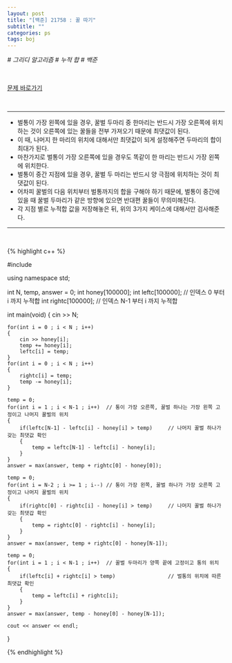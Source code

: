 ```yaml
---
layout: post
title: "[백준] 21758 : 꿀 따기"
subtitle: ""
categories: ps
tags: boj
---
```


*# 그리디 알고리즘 # 누적 합 # 백준*

<br>

[문제 바로가기](https://www.acmicpc.net/problem/21758)

<br>

---

- 벌통이 가장 왼쪽에 있을 경우, 꿀벌 두마리 중 한마리는 반드시 가장 오른쪽에 위치하는 것이 오른쪽에 있는 꿀들을 전부 가져오기 때문에 최댓값이 된다.
- 이 때, 나머지 한 마리의 위치에 대해서만 최댓값이 되게 설정해주면 두마리의 합이 최대가 된다.
- 마찬가지로 벌통이 가장 오른쪽에 있을 경우도 똑같이 한 마리는 반드시 가장 왼쪽에 위치한다.
- 벌통이 중간 지점에 있을 경우, 꿀벌 두 마리는 반드시 양 극점에 위치하는 것이 최댓값이 된다.
- 어차피 꿀벌의 다음 위치부터 벌통까지의 합을 구해야 하기 때문에, 벌통이 중간에 있을 때 꿀벌 두마리가 같은 방향에 있으면 반대편 꿀들이 무의미해진다.
- 각 지점 별로 누적합 값을 저장해놓은 뒤, 위의 3가지 케이스에 대해서만 검사해준다.

---
<br>

{% highlight c++ %}

#include <iostream>

using namespace std;

int N, temp, answer = 0;
int honey[100000];
int leftc[100000];          // 인덱스 0 부터 i 까지 누적합
int rightc[100000];         // 인덱스 N-1 부터 i 까지 누적합

int main(void)
{
    cin >> N;

    for(int i = 0 ; i < N ; i++)
    {
        cin >> honey[i];
        temp += honey[i];
        leftc[i] = temp;
    }
    for(int i = 0 ; i < N ; i++)
    {
        rightc[i] = temp;
        temp -= honey[i];
    }

    temp = 0;
    for(int i = 1 ; i < N-1 ; i++)  // 통이 가장 오른쪽, 꿀벌 하나는 가장 왼쪽 고정이고 나머지 꿀벌의 위치
    {
        if(leftc[N-1] - leftc[i] - honey[i] > temp)     // 나머지 꿀벌 하나가 갖는 최댓값 확인
        {
            temp = leftc[N-1] - leftc[i] - honey[i];
        }
    }
    answer = max(answer, temp + rightc[0] - honey[0]);

    temp = 0;
    for(int i = N-2 ; i >= 1 ; i--) // 통이 가장 왼쪽, 꿀벌 하나가 가장 오른쪽 고정이고 나머지 꿀벌의 위치
    {
        if(rightc[0] - rightc[i] - honey[i] > temp)     // 나머지 꿀벌 하나가 갖는 최댓갑 확인
        {
            temp = rightc[0] - rightc[i] - honey[i];
        }
    }
    answer = max(answer, temp + rightc[0] - honey[N-1]);

    temp = 0;
    for(int i = 1 ; i < N-1 ; i++)  // 꿀벌 두마리가 양쪽 끝에 고정이고 통의 위치
    {
        if(leftc[i] + rightc[i] > temp)                 // 벌통의 위치에 따른 최댓값 확인
        {
            temp = leftc[i] + rightc[i];
        }
    }
    answer = max(answer, temp - honey[0] - honey[N-1]);

    cout << answer << endl;
}

{% endhighlight %}

